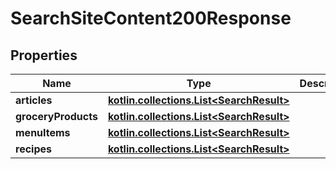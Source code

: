 
# SearchSiteContent200Response

## Properties
| Name | Type | Description | Notes |
| ------------ | ------------- | ------------- | ------------- |
| **articles** | [**kotlin.collections.List&lt;SearchResult&gt;**](SearchResult.md) |  |  |
| **groceryProducts** | [**kotlin.collections.List&lt;SearchResult&gt;**](SearchResult.md) |  |  |
| **menuItems** | [**kotlin.collections.List&lt;SearchResult&gt;**](SearchResult.md) |  |  |
| **recipes** | [**kotlin.collections.List&lt;SearchResult&gt;**](SearchResult.md) |  |  |




